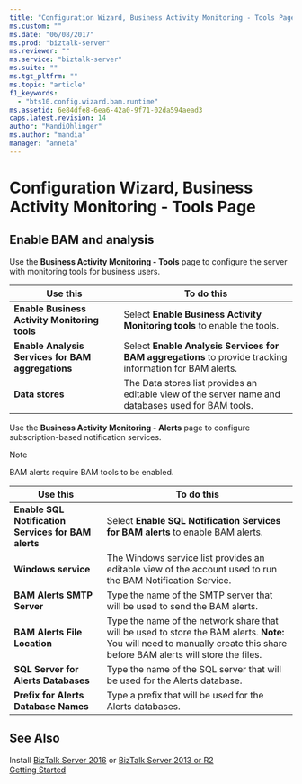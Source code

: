 ```yaml
---
title: "Configuration Wizard, Business Activity Monitoring - Tools Page | Microsoft Docs"
ms.custom: ""
ms.date: "06/08/2017"
ms.prod: "biztalk-server"
ms.reviewer: ""
ms.service: "biztalk-server"
ms.suite: ""
ms.tgt_pltfrm: ""
ms.topic: "article"
f1_keywords: 
  - "bts10.config.wizard.bam.runtime"
ms.assetid: 6e84dfe8-6ea6-42a0-9f71-02da594aead3
caps.latest.revision: 14
author: "MandiOhlinger"
ms.author: "mandia"
manager: "anneta"
---
```

# Configuration Wizard, Business Activity Monitoring - Tools Page

## Enable BAM and analysis
Use the **Business Activity Monitoring - Tools** page to configure the server with monitoring tools for business users.  
  
|Use this|To do this|  
|--------------|----------------|  
|**Enable Business Activity Monitoring tools**|Select **Enable Business Activity Monitoring tools** to enable the tools.|  
|**Enable Analysis Services for BAM aggregations**|Select **Enable Analysis Services for BAM aggregations** to provide tracking information for BAM alerts.|  
|**Data stores**|The Data stores list provides an editable view of the server name and databases used for BAM tools.|  
  
 Use the **Business Activity Monitoring - Alerts** page to configure subscription-based notification services.  
  
> [!NOTE]
>  BAM alerts require BAM tools to be enabled.  
  
|Use this|To do this|  
|--------------|----------------|  
|**Enable SQL Notification Services for BAM alerts**|Select **Enable SQL Notification Services for BAM alerts** to enable BAM alerts.|  
|**Windows service**|The Windows service list provides an editable view of the account used to run the BAM Notification Service.|  
|**BAM Alerts SMTP Server**|Type the name of the SMTP server that will be used to send the BAM alerts.|  
|**BAM Alerts File Location**|Type the name of the network share that will be used to store the BAM alerts. **Note:**  You will need to manually create this share before BAM alerts will store the files.|  
|**SQL Server for Alerts Databases**|Type the name of the SQL server that will be used for the Alerts database.|  
|**Prefix for Alerts Database Names**|Type a prefix that will be used for the Alerts databases.|  
  
## See Also  
 Install [BizTalk Server 2016](../install-and-config-guides/biztalk-server-2016-what-s-new-and-installation.md) or [BizTalk Server 2013 or R2](../install-and-config-guides/biztalk-server-2013-and-2013-r2-what-s-new-install-and-upgrade.md)  
 [Getting Started](../core/getting-started-with-biztalk-server.md)
